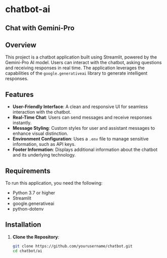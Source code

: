 # chatbot-ai


## Chat with Gemini-Pro

## Overview

This project is a chatbot application built using Streamlit, powered by the Gemini-Pro AI model. Users can interact with the chatbot, asking questions and receiving responses in real time. The application leverages the capabilities of the `google.generativeai` library to generate intelligent responses.

## Features

- **User-Friendly Interface**: A clean and responsive UI for seamless interaction with the chatbot.
- **Real-Time Chat**: Users can send messages and receive responses instantly.
- **Message Styling**: Custom styles for user and assistant messages to enhance visual distinction.
- **Environment Configuration**: Uses a `.env` file to manage sensitive information, such as API keys.
- **Footer Information**: Displays additional information about the chatbot and its underlying technology.

## Requirements

To run this application, you need the following:

- Python 3.7 or higher
- Streamlit
- google.generativeai
- python-dotenv

## Installation

1. **Clone the Repository**:
   ```bash
   git clone https://github.com/yourusername/chatbot.git
   cd chatbot/ai
